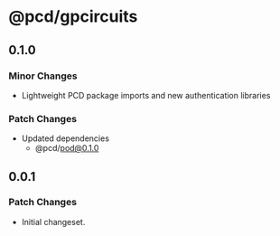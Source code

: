 # @pcd/gpcircuits

## 0.1.0

### Minor Changes

- Lightweight PCD package imports and new authentication libraries

### Patch Changes

- Updated dependencies
  - @pcd/pod@0.1.0

## 0.0.1

### Patch Changes

- Initial changeset.
